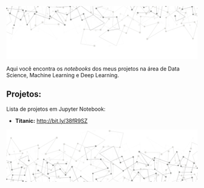 <p align="center">
  <img src="/img/img_readme_sup.JPEG" >
</p>

Aqui você encontra os *notebooks* dos meus projetos na área de Data Science, Machine Learning e Deep Learning.

## Projetos:
Lista de projetos em Jupyter Notebook:
* __Titanic:__ http://bit.ly/38fR9SZ

<p align="center">
  <img src="/img/img_readme_inf.JPEG" >
</p>

